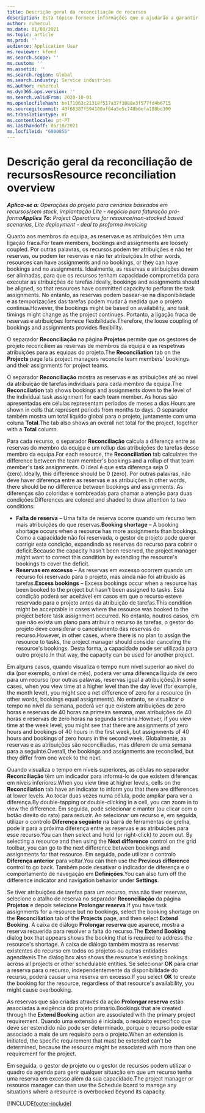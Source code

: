 ```yaml
---
title: Descrição geral da reconciliação de recursos
description: Esta tópico fornece informações que o ajudarão a garantir que as reservas de recursos e atribuições para projetos estão alinhadas.
author: ruhercul
ms.date: 01/08/2021
ms.topic: article
ms.prod: ''
audience: Application User
ms.reviewer: kfend
ms.search.scope: ''
ms.custom: ''
ms.assetid: ''
ms.search.region: Global
ms.search.industry: Service industries
ms.author: ruhercul
ms.dyn365.ops.version: ''
ms.search.validFrom: 2020-10-01
ms.openlocfilehash: be171063c21318f517a37f3088e3f577fd4b6715
ms.sourcegitcommit: 40f68387f594180af64a5e5c748b6efa188bd300
ms.translationtype: HT
ms.contentlocale: pt-PT
ms.lasthandoff: 05/10/2021
ms.locfileid: "6000855"
---
```

# <a name="resource-reconciliation-overview"></a><span data-ttu-id="3bc8b-103">Descrição geral da reconciliação de recursos</span><span class="sxs-lookup"><span data-stu-id="3bc8b-103">Resource reconciliation overview</span></span>

<span data-ttu-id="3bc8b-104">_**Aplica-se a:** Operações do projeto para cenários baseados em recursos/sem stock, implantação Lite - negócio para faturação pró-forma_</span><span class="sxs-lookup"><span data-stu-id="3bc8b-104">_**Applies To:** Project Operations for resource/non-stocked based scenarios, Lite deployment - deal to proforma invoicing_</span></span>

<span data-ttu-id="3bc8b-105">Quanto aos membros da equipa, as reservas e as atribuições têm uma ligação fraca.</span><span class="sxs-lookup"><span data-stu-id="3bc8b-105">For team members, bookings and assignments are loosely coupled.</span></span> <span data-ttu-id="3bc8b-106">Por outras palavras, os recursos podem ter atribuições e não ter reservas, ou podem ter reservas e não ter atribuições.</span><span class="sxs-lookup"><span data-stu-id="3bc8b-106">In other words, resources can have assignments and no bookings, or they can have bookings and no assignments.</span></span> <span data-ttu-id="3bc8b-107">Idealmente, as reservas e atribuições devem ser alinhadas, para que os recursos tenham capacidade comprometida para executar as atribuições de tarefas.</span><span class="sxs-lookup"><span data-stu-id="3bc8b-107">Ideally, bookings and assignments should be aligned, so that resources have committed capacity to perform the task assignments.</span></span> <span data-ttu-id="3bc8b-108">No entanto, as reservas podem basear-se na disponibilidade e as temporizações das tarefas podem mudar à medida que o projeto continua.</span><span class="sxs-lookup"><span data-stu-id="3bc8b-108">However, the bookings might be based on availability, and task timings might change as the project continues.</span></span> <span data-ttu-id="3bc8b-109">Portanto, a ligação fraca de reservas e atribuições fornece flexibilidade.</span><span class="sxs-lookup"><span data-stu-id="3bc8b-109">Therefore, the loose coupling of bookings and assignments provides flexibility.</span></span>

<span data-ttu-id="3bc8b-110">O separador **Reconciliação** na página **Projetos** permite que os gestores de projeto reconciliem as reservas de membros da equipa e as respetivas atribuições para as equipas do projeto.</span><span class="sxs-lookup"><span data-stu-id="3bc8b-110">The **Reconciliation** tab on the **Projects** page lets project managers reconcile team members' bookings and their assignments for project teams.</span></span>

<span data-ttu-id="3bc8b-111">O separador **Reconciliação** mostra as reservas e as atribuições até ao nível da atribuição de tarefas individuais para cada membro da equipa.</span><span class="sxs-lookup"><span data-stu-id="3bc8b-111">The **Reconciliation** tab shows bookings and assignments down to the level of the individual task assignment for each team member.</span></span> <span data-ttu-id="3bc8b-112">As horas são apresentadas em células representam períodos de meses a dias.</span><span class="sxs-lookup"><span data-stu-id="3bc8b-112">Hours are shown in cells that represent periods from months to days.</span></span> <span data-ttu-id="3bc8b-113">O separador também mostra um total líquido global para o projeto, juntamente com uma coluna **Total**.</span><span class="sxs-lookup"><span data-stu-id="3bc8b-113">The tab also shows an overall net total for the project, together with a **Total** column.</span></span>

<span data-ttu-id="3bc8b-114">Para cada recurso, o separador **Reconciliação** calcula a diferença entre as reservas do membro da equipa e um rollup das atribuições de tarefas desse membro da equipa.</span><span class="sxs-lookup"><span data-stu-id="3bc8b-114">For each resource, the **Reconciliation** tab calculates the difference between the team member's bookings and a rollup of that team member's task assignments.</span></span> <span data-ttu-id="3bc8b-115">O ideal é que esta diferença seja 0 (zero).</span><span class="sxs-lookup"><span data-stu-id="3bc8b-115">Ideally, this difference should be 0 (zero).</span></span> <span data-ttu-id="3bc8b-116">Por outras palavras, não deve haver diferença entre as reservas e as atribuições.</span><span class="sxs-lookup"><span data-stu-id="3bc8b-116">In other words, there should be no difference between bookings and assignments.</span></span> <span data-ttu-id="3bc8b-117">As diferenças são coloridas e sombreadas para chamar a atenção para duas condições:</span><span class="sxs-lookup"><span data-stu-id="3bc8b-117">Differences are colored and shaded to draw attention to two conditions:</span></span>

- <span data-ttu-id="3bc8b-118">**Falta de reserva** – Uma falta de reserva ocorre quando um recurso tem mais atribuições do que reservas.</span><span class="sxs-lookup"><span data-stu-id="3bc8b-118">**Booking shortage** – A booking shortage occurs when a resource has more assignments than bookings.</span></span> <span data-ttu-id="3bc8b-119">Como a capacidade não foi reservada, o gestor de projeto pode querer corrigir esta condição, expandindo as reservas do recurso para cobrir o deficit.</span><span class="sxs-lookup"><span data-stu-id="3bc8b-119">Because the capacity hasn't been reserved, the project manager might want to correct this condition by extending the resource's bookings to cover the deficit.</span></span>
- <span data-ttu-id="3bc8b-120">**Reservas em excesso** – As reservas em excesso ocorrem quando um recurso foi reservado para o projeto, mas ainda não foi atribuído às tarefas.</span><span class="sxs-lookup"><span data-stu-id="3bc8b-120">**Excess bookings** – Excess bookings occur when a resource has been booked to the project but hasn't been assigned to tasks.</span></span> <span data-ttu-id="3bc8b-121">Esta condição poderá ser aceitável em casos em que o recurso esteve reservado para o projeto antes da atribuição de tarefas.</span><span class="sxs-lookup"><span data-stu-id="3bc8b-121">This condition might be acceptable in cases where the resource was booked to the project before task assignment occurred.</span></span> <span data-ttu-id="3bc8b-122">No entanto, noutros casos, em que não exista um plano para atribuir o recurso às tarefas, o gestor do projeto deve considerar o cancelamento das reservas do recurso.</span><span class="sxs-lookup"><span data-stu-id="3bc8b-122">However, in other cases, where there is no plan to assign the resource to tasks, the project manager should consider canceling the resource's bookings.</span></span> <span data-ttu-id="3bc8b-123">Desta forma, a capacidade pode ser utilizada para outro projeto.</span><span class="sxs-lookup"><span data-stu-id="3bc8b-123">In that way, the capacity can be used for another project.</span></span>

<span data-ttu-id="3bc8b-124">Em alguns casos, quando visualiza o tempo num nível superior ao nível do dia (por exemplo, o nível de mês), poderá ver uma diferença líquida de zero para um recurso (por outras palavras, reservas igual a atribuições).</span><span class="sxs-lookup"><span data-stu-id="3bc8b-124">In some cases, when you view time at a higher level than the day level (for example, the month level), you might see a net difference of zero for a resource (in other words, bookings equal assignments).</span></span> <span data-ttu-id="3bc8b-125">No entanto, se visualizar o tempo no nível da semana, poderá ver que existem atribuições de zero horas e reservas de 40 horas na primeira semana, mas atribuições de 40 horas e reservas de zero horas na segunda semana.</span><span class="sxs-lookup"><span data-stu-id="3bc8b-125">However, if you view time at the week level, you might see that there are assignments of zero hours and bookings of 40 hours in the first week, but assignments of 40 hours and bookings of zero hours in the second week.</span></span> <span data-ttu-id="3bc8b-126">Globalmente, as reservas e as atribuições são reconciliadas, mas diferem de uma semana para a seguinte.</span><span class="sxs-lookup"><span data-stu-id="3bc8b-126">Overall, the bookings and assignments are reconciled, but they differ from one week to the next.</span></span>

<span data-ttu-id="3bc8b-127">Quando visualiza o tempo em níveis superiores, as células no separador **Reconciliação** têm um indicador para informá-lo de que existem diferenças em níveis inferiores.</span><span class="sxs-lookup"><span data-stu-id="3bc8b-127">When you view time at higher levels, cells on the **Reconciliation** tab have an indicator to inform you that there are differences at lower levels.</span></span> <span data-ttu-id="3bc8b-128">Ao tocar duas vezes numa célula, pode ampliar para ver a diferença.</span><span class="sxs-lookup"><span data-stu-id="3bc8b-128">By double-tapping or double-clicking in a cell, you can zoom in to view the difference.</span></span> <span data-ttu-id="3bc8b-129">Em seguida, pode selecionar e manter (ou clicar com o botão direito do rato) para reduzir. Ao selecionar um recurso e, em seguida, utilizar o controlo **Diferença seguinte** na barra de ferramentas de grelha, pode ir para a próxima diferença entre as reservas e as atribuições para esse recurso.</span><span class="sxs-lookup"><span data-stu-id="3bc8b-129">You can then select and hold (or right-click) to zoom out. By selecting a resource and then using the **Next difference** control on the grid toolbar, you can go to the next difference between bookings and assignments for that resource.</span></span> <span data-ttu-id="3bc8b-130">Em seguida, pode utilizar o controlo **Diferença anterior** para voltar.</span><span class="sxs-lookup"><span data-stu-id="3bc8b-130">You can then use the **Previous difference** control to go back.</span></span> <span data-ttu-id="3bc8b-131">Também pode desativar o indicador de diferença e o comportamento de navegação em **Definições**.</span><span class="sxs-lookup"><span data-stu-id="3bc8b-131">You can also turn off the difference indicator and navigation behavior under **Settings**.</span></span>

<span data-ttu-id="3bc8b-132">Se tiver atribuições de tarefas para um recurso, mas não tiver reservas, selecione o atalho de reserva no separador **Reconciliação** da página **Projetos** e depois selecione **Prolongar reserva**.</span><span class="sxs-lookup"><span data-stu-id="3bc8b-132">If you have task assignments for a resource but no bookings, select the booking shortage on the **Reconciliation** tab of the **Projects** page, and then select **Extend Booking**.</span></span> <span data-ttu-id="3bc8b-133">A caixa de diálogo **Prolongar reserva** que aparece, mostra a reserva requerida para resolver a falta do recurso.</span><span class="sxs-lookup"><span data-stu-id="3bc8b-133">The **Extend Booking** dialog box that appears shows the booking that is required to address the resource's shortage.</span></span> <span data-ttu-id="3bc8b-134">A caixa de diálogo também mostra as reservas existentes do recurso em todos os projetos ou outras entidades agendáveis.</span><span class="sxs-lookup"><span data-stu-id="3bc8b-134">The dialog box also shows the resource's existing bookings across all projects or other schedulable entities.</span></span> <span data-ttu-id="3bc8b-135">Se selecionar **OK** para criar a reserva para o recurso, independentemente da disponibilidade do recurso, poderá causar uma reserva em excesso.</span><span class="sxs-lookup"><span data-stu-id="3bc8b-135">If you select **OK** to create the booking for the resource, regardless of that resource's availability, you might cause overbooking.</span></span>

<span data-ttu-id="3bc8b-136">As reservas que são criadas através da ação **Prolongar reserva** estão associadas à exigência do projeto primário.</span><span class="sxs-lookup"><span data-stu-id="3bc8b-136">Bookings that are created through the **Extend Booking** action are associated with the primary project requirement.</span></span> <span data-ttu-id="3bc8b-137">Quando uma extensão é iniciada, o requisito específico que deve ser estendido não pode ser determinado, porque o recurso pode estar associado a mais de um requisito para o projeto.</span><span class="sxs-lookup"><span data-stu-id="3bc8b-137">When an extension is initiated, the specific requirement that must be extended can't be determined, because the resource might be associated with more than one requirement for the project.</span></span>

<span data-ttu-id="3bc8b-138">Em seguida, o gestor de projeto ou o gestor de recursos podem utilizar o quadro da agenda para gerir qualquer situação em que um recurso tenha uma reserva em excesso além da sua capacidade.</span><span class="sxs-lookup"><span data-stu-id="3bc8b-138">The project manager or resource manager can then use the Schedule board to manage any situations where a resource is overbooked beyond its capacity.</span></span>


[!INCLUDE[footer-include](../includes/footer-banner.md)]